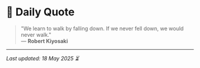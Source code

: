 # 📜 Daily Quote

> "We learn to walk by falling down. If we never fell down, we would never walk."  
> — **Robert Kiyosaki**

---

_Last updated: 18 May 2025 ⏳_
